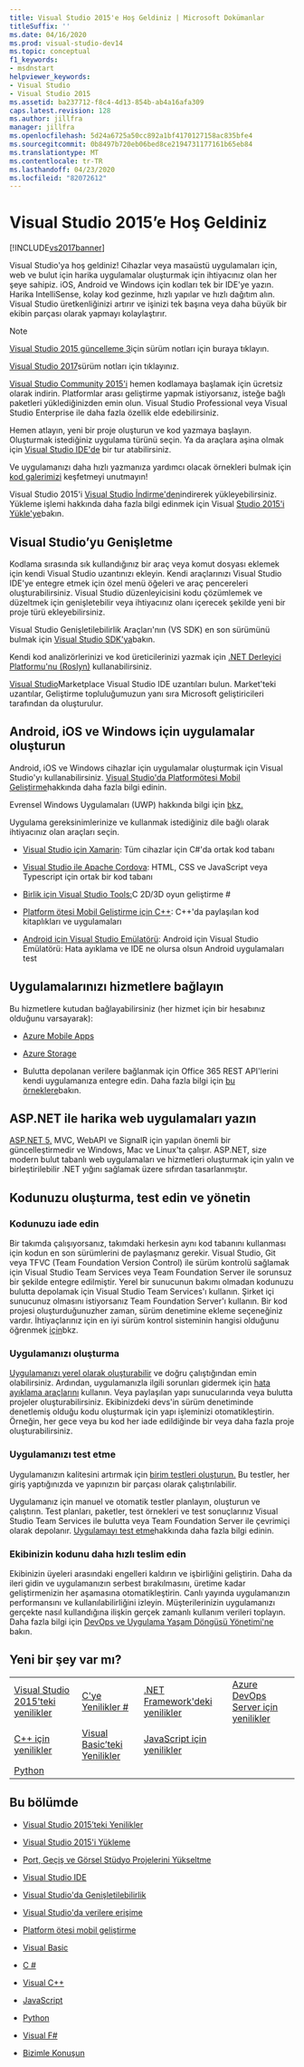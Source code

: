 ```yaml
---
title: Visual Studio 2015'e Hoş Geldiniz | Microsoft Dokümanlar
titleSuffix: ''
ms.date: 04/16/2020
ms.prod: visual-studio-dev14
ms.topic: conceptual
f1_keywords:
- msdnstart
helpviewer_keywords:
- Visual Studio
- Visual Studio 2015
ms.assetid: ba237712-f8c4-4d13-854b-ab4a16afa309
caps.latest.revision: 128
ms.author: jillfra
manager: jillfra
ms.openlocfilehash: 5d24a6725a50cc892a1bf4170127158ac835bfe4
ms.sourcegitcommit: 0b8497b720eb06bed8ce2194731177161b65eb84
ms.translationtype: MT
ms.contentlocale: tr-TR
ms.lasthandoff: 04/23/2020
ms.locfileid: "82072612"
---
```

# <a name="welcome-to-visual-studio-2015"></a>Visual Studio 2015’e Hoş Geldiniz
[!INCLUDE[vs2017banner](includes/vs2017banner.md)]

Visual Studio'ya hoş geldiniz! Cihazlar veya masaüstü uygulamaları için, web ve bulut için harika uygulamalar oluşturmak için ihtiyacınız olan her şeye sahipiz. iOS, Android ve Windows için kodları tek bir IDE'ye yazın. Harika IntelliSense, kolay kod gezinme, hızlı yapılar ve hızlı dağıtım alın. Visual Studio üretkenliğinizi artırır ve işinizi tek başına veya daha büyük bir ekibin parçası olarak yapmayı kolaylaştırır.

> [!NOTE]
> [Visual Studio 2015 güncelleme 3](https://docs.microsoft.com/visualstudio/releasenotes/vs2015-update3-vs)için sürüm notları için buraya tıklayın.
>
> [Visual Studio 2017](https://www.visualstudio.com/news/releasenotes/vs2017-relnotes)sürüm notları için tıklayınız.

 [Visual Studio Community 2015'i](https://visualstudio.microsoft.com/vs/older-downloads/) hemen kodlamaya başlamak için ücretsiz olarak indirin. Platformlar arası geliştirme yapmak istiyorsanız, isteğe bağlı paketleri yüklediğinizden emin olun. Visual Studio Professional veya Visual Studio Enterprise ile daha fazla özellik elde edebilirsiniz.

 Hemen atlayın, yeni bir proje oluşturun ve kod yazmaya başlayın. Oluşturmak istediğiniz uygulama türünü seçin. Ya da araçlara aşina olmak için [Visual Studio IDE'de](./ide/visual-studio-ide.md) bir tur atabilirsiniz.

 Ve uygulamanızı daha hızlı yazmanıza yardımcı olacak örnekleri bulmak için [kod galerimizi](https://code.msdn.microsoft.com/) keşfetmeyi unutmayın!

 Visual Studio 2015'i [Visual Studio İndirme'den](https://visualstudio.microsoft.com/vs/older-downloads/)indirerek yükleyebilirsiniz. Yükleme işlemi hakkında daha fazla bilgi edinmek için Visual [Studio 2015'i Yükle'ye](./install/install-visual-studio-2015.md)bakın.

## <a name="extend-visual-studio"></a>Visual Studio’yu Genişletme
 Kodlama sırasında sık kullandığınız bir araç veya komut dosyası eklemek için kendi Visual Studio uzantınızı ekleyin. Kendi araçlarınızı Visual Studio IDE'ye entegre etmek için özel menü öğeleri ve araç pencereleri oluşturabilirsiniz. Visual Studio düzenleyicisini kodu çözümlemek ve düzeltmek için genişletebilir veya ihtiyacınız olanı içerecek şekilde yeni bir proje türü ekleyebilirsiniz.

 Visual Studio Genişletilebilirlik Araçları'nın (VS SDK) en son sürümünü bulmak için [Visual Studio SDK'ya](./extensibility/visual-studio-sdk.md)bakın.

 Kendi kod analizörlerinizi ve kod üreticilerinizi yazmak için [.NET Derleyici Platformu'nu (Roslyn)](https://github.com/dotnet/Roslyn) kullanabilirsiniz. 

 [Visual Studio](https://visualstudiogallery.msdn.microsoft.com/)Marketplace Visual Studio IDE uzantıları bulun. Market'teki uzantılar, Geliştirme topluluğumuzun yanı sıra Microsoft geliştiricileri tarafından da oluşturulur.

## <a name="build-apps-for-android-ios-and-windows"></a>Android, iOS ve Windows için uygulamalar oluşturun
 Android, iOS ve Windows cihazlar için uygulamalar oluşturmak için Visual Studio'yı kullanabilirsiniz. [Visual Studio'da Platformötesi Mobil Geliştirme](./cross-platform/cross-platform-mobile-development-in-visual-studio.md)hakkında daha fazla bilgi edinin.

 Evrensel Windows Uygulamaları (UWP) hakkında bilgi için [bkz.](https://docs.microsoft.com/windows/uwp/get-started/universal-application-platform-guide)

 Uygulama gereksinimlerinize ve kullanmak istediğiniz dile bağlı olarak ihtiyacınız olan araçları seçin.

- [Visual Studio için Xamarin](./cross-platform/build-apps-with-native-ui-using-xamarin-in-visual-studio.md): Tüm cihazlar için C#'da ortak kod tabanı

- [Visual Studio ile Apache Cordova](https://msdn.microsoft.com/library/db446f2c-6ba4-4c76-aac5-4c66f43b8c42): HTML, CSS ve JavaScript veya Typescript için ortak bir kod tabanı

- [Birlik için Visual Studio Tools:](./cross-platform/visual-studio-tools-for-unity.md)C 2D/3D oyun geliştirme #

- [Platform ötesi Mobil Geliştirme için C++](./cross-platform/visual-cpp-for-cross-platform-mobile-development.md): C++'da paylaşılan kod kitaplıkları ve uygulamaları

- [Android için Visual Studio Emülatörü](./cross-platform/visual-studio-emulator-for-android.md): Android için Visual Studio Emülatörü: Hata ayıklama ve IDE ne olursa olsun Android uygulamaları test

## <a name="connect-your-apps-to-services"></a>Uygulamalarınızı hizmetlere bağlayın
 Bu hizmetlere kutudan bağlayabilirsiniz (her hizmet için bir hesabınız olduğunu varsayarak):

- [Azure Mobile Apps](https://azure.microsoft.com/documentation/services/mobile-services/)

- [Azure Storage](https://azure.microsoft.com/documentation/services/storage/)

- Bulutta depolanan verilere bağlanmak için Office 365 REST API'lerini kendi uygulamanıza entegre edin. Daha fazla bilgi için [bu örneklere](https://docs.microsoft.com/samples/browse/?products=office-365&term=REST)bakın.

## <a name="write-great-web-apps-with-aspnet"></a>ASP.NET ile harika web uygulamaları yazın
 [ASP.NET 5,](https://docs.microsoft.com/aspnet/core/?view=aspnetcore-3.0) MVC, WebAPI ve SignalR için yapılan önemli bir güncelleştirmedir ve Windows, Mac ve Linux'ta çalışır.  ASP.NET, size modern bulut tabanlı web uygulamaları ve hizmetleri oluşturmak için yalın ve birleştirilebilir .NET yığını sağlamak üzere sıfırdan tasarlanmıştır.

## <a name="build-test-and-manage-your-code"></a>Kodunuzu oluşturma, test edin ve yönetin

### <a name="check-in-your-code"></a>Kodunuzu iade edin
 Bir takımda çalışıyorsanız, takımdaki herkesin aynı kod tabanını kullanması için kodun en son sürümlerini de paylaşmanız gerekir. Visual Studio, Git veya TFVC (Team Foundation Version Control) ile sürüm kontrolü sağlamak için Visual Studio Team Services veya Team Foundation Server ile sorunsuz bir şekilde entegre edilmiştir. Yerel bir sunucunun bakımı olmadan kodunuzu bulutta depolamak için Visual Studio Team Services'ı kullanın. Şirket içi sunucunuz olmasını istiyorsanız Team Foundation Server'ı kullanın. Bir kod projesi oluşturduğunuzher zaman, sürüm denetimine ekleme seçeneğiniz vardır. İhtiyaçlarınız için en iyi sürüm kontrol sisteminin hangisi olduğunu öğrenmek [için](https://docs.microsoft.com/azure/devops/repos/tfvc/comparison-git-tfvc?view=azure-devops)bkz.

### <a name="build-your-app"></a>Uygulamanızı oluşturma
 [Uygulamanızı yerel olarak oluşturabilir](./ide/compiling-and-building-in-visual-studio.md) ve doğru çalıştığından emin olabilirsiniz. Ardından, uygulamanızla ilgili sorunları gidermek için [hata ayıklama araçlarını](./debugger/debugging-in-visual-studio.md) kullanın. Veya paylaşılan yapı sunucularında veya bulutta projeler oluşturabilirsiniz. Ekibinizdeki devs'in sürüm denetiminde denetlemiş olduğu kodu oluşturmak için yapı işleminizi otomatikleştirin. Örneğin, her gece veya bu kod her iade edildiğinde bir veya daha fazla proje oluşturabilirsiniz.

### <a name="test-your-app"></a>Uygulamanızı test etme
 Uygulamanızın kalitesini artırmak için [birim testleri oluşturun.](./test/unit-test-your-code.md) Bu testler, her giriş yaptığınızda ve yapınızın bir parçası olarak çalıştırılabilir.

 Uygulamanız için manuel ve otomatik testler planlayın, oluşturun ve çalıştırın. Test planları, paketler, test örnekleri ve test sonuçlarınız Visual Studio Team Services ile bulutta veya Team Foundation Server ile çevrimiçi olarak depolanır. [Uygulamayı test etme](https://msdn.microsoft.com/library/73baa961-c21f-43fe-bb92-3f59ae9b5945)hakkında daha fazla bilgi edinin.

### <a name="deliver-your-teams-code-faster"></a>Ekibinizin kodunu daha hızlı teslim edin
 Ekibinizin üyeleri arasındaki engelleri kaldırın ve işbirliğini geliştirin. Daha da ileri gidin ve uygulamanızın serbest bırakılmasını, üretime kadar geliştirmenizin her aşamasına otomatikleştirin. Canlı yayında uygulamanızın performansını ve kullanılabilirliğini izleyin. Müşterilerinizin uygulamanızı gerçekte nasıl kullandığına ilişkin gerçek zamanlı kullanım verileri toplayın. Daha fazla bilgi için [DevOps ve Uygulama Yaşam Döngüsü Yönetimi'ne](https://msdn.microsoft.com/library/74a1f71d-7f23-4c71-8fd7-89ede614fab6) bakın.

## <a name="whats-new"></a>Yeni bir şey var mı?

|||||
|-|-|-|-|
|[Visual Studio 2015'teki yenilikler](./what-s-new-in-visual-studio-2015.md)|[C'ye Yenilikler #](https://msdn.microsoft.com/library/9f18dc26-27fa-4603-a639-b573f07a117b)|[.NET Framework'deki yenilikler](https://msdn.microsoft.com/library/1d971dd7-10fc-4692-8dac-30ca308fc0fa)|[Azure DevOps Server için yenilikler](/azure/devops/server/whats-new)|
|[C++ için yenilikler](https://docs.microsoft.com/previous-versions/hh409293(v=vs.140))|[Visual Basic’teki Yenilikler](https://msdn.microsoft.com/library/d7e97396-7f42-4873-a81c-4ebcc4b6ca02)|[JavaScript için yenilikler](https://docs.microsoft.com/visualstudio/javascript/javascript-in-visual-studio?view=vs-2015#whats-new-in-javascript)||
|[Python](./python/getting-started-with-python.md)||||

## <a name="in-this-section"></a>Bu bölümde

- [Visual Studio 2015’teki Yenilikler](./what-s-new-in-visual-studio-2015.md)

- [Visual Studio 2015'i Yükleme](./install/install-visual-studio-2015.md)

- [Port, Geçiş ve Görsel Stüdyo Projelerini Yükseltme](./porting/porting-migrating-and-upgrading-visual-studio-projects.md)

- [Visual Studio IDE](./ide/visual-studio-ide.md)

- [Visual Studio'da Genişletilebilirlik](./extensibility/extensibility-in-visual-studio.md)

- [Visual Studio'da verilere erişime](./data-tools/accessing-data-in-visual-studio.md)

- [Platform ötesi mobil geliştirme](./cross-platform/cross-platform-mobile-development-in-visual-studio.md)

- [Visual Basic](https://docs.microsoft.com/dotnet/visual-basic/?view=vs-2015)

- [C #](https://docs.microsoft.com/dotnet/csharp/?view=vs-2015)

- [Visual C++](https://msdn.microsoft.com/library/e8dcc44c-a3e2-4ffe-887c-fd15b18dc458)

- [JavaScript](./javascript/javascript-in-visual-studio.md)

- [Python](./python/getting-started-with-python.md)

- [Visual F#](https://msdn.microsoft.com/library/66f52f8a-a034-4c32-bb83-fa5b030faa4d)

- [Bizimle Konuşun](./ide/talk-to-us.md)
